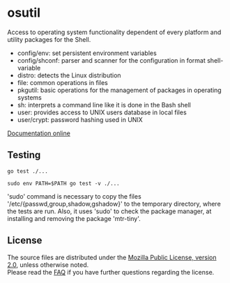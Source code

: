 # osutil

Access to operating system functionality dependent of every platform and
utility packages for the Shell.

+ config/env: set persistent environment variables
+ config/shconf: parser and scanner for the configuration in format shell-variable
+ distro: detects the Linux distribution
+ file: common operations in files
+ pkgutil: basic operations for the management of packages in operating systems
+ sh: interprets a command line like it is done in the Bash shell
+ user: provides access to UNIX users database in local files
+ user/crypt: password hashing used in UNIX

[Documentation online](http://godoc.org/github.com/tredoe/osutil)

## Testing

`go test ./...`

`sudo env PATH=$PATH go test -v ./...`

'sudo' command is necessary to copy the files '/etc/{passwd,group,shadow,gshadow}' to the temporary directory, where the tests are run.
Also, it uses 'sudo' to check the package manager, at installing and removing the package 'mtr-tiny'.


## License

The source files are distributed under the [Mozilla Public License, version 2.0](http://mozilla.org/MPL/2.0/),
unless otherwise noted.  
Please read the [FAQ](http://www.mozilla.org/MPL/2.0/FAQ.html)
if you have further questions regarding the license.
